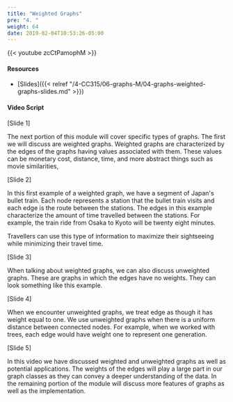 ```yaml
---
title: "Weighted Graphs"
pre: "4. "
weight: 64
date: 2019-02-04T10:53:26-05:00
---
```


{{< youtube zcCtPamophM >}}

#### Resources
* [Slides]({{< relref "/4-CC315/06-graphs-M/04-graphs-weighted-graphs-slides.md" >}})

#### Video Script

[Slide 1]

The next portion of this module will cover specific types of graphs. The first we will discuss are weighted graphs. Weighted graphs are characterized by the edges of the graphs having values associated with them. These values can be monetary cost, distance, time, and more abstract things such as movie similarities, 


[Slide 2]

In this first example of a weighted graph, we have a segment of Japan's bullet train. Each node represents a station that the bullet train visits and each edge is the route between the stations. The edges in this example characterize the amount of time travelled between the stations. For example, the train ride from Osaka to Kyoto will be twenty eight minutes. 

Travellers can use this type of information to maximize their sightseeing while minimizing their travel time. 


[Slide 3]

When talking about weighted graphs, we can also discuss unweighted graphs. These are graphs in which the edges have no weights. They can look something like this example. 


[Slide 4]

When we encounter unweighted graphs, we treat edge as though it has weight equal to one. We use unweighted graphs when there is a uniform distance between connected nodes. For example, when we worked with trees, each edge would have weight one to represent one generation. 


[Slide 5]

In this video we have discussed weighted and unweighted graphs as well as potential applications. The weights of the edges will play a large part in our graph classes as they can convey a deeper understanding of the data. In the remaining portion of the module will discuss more features of graphs as well as the implementation. 